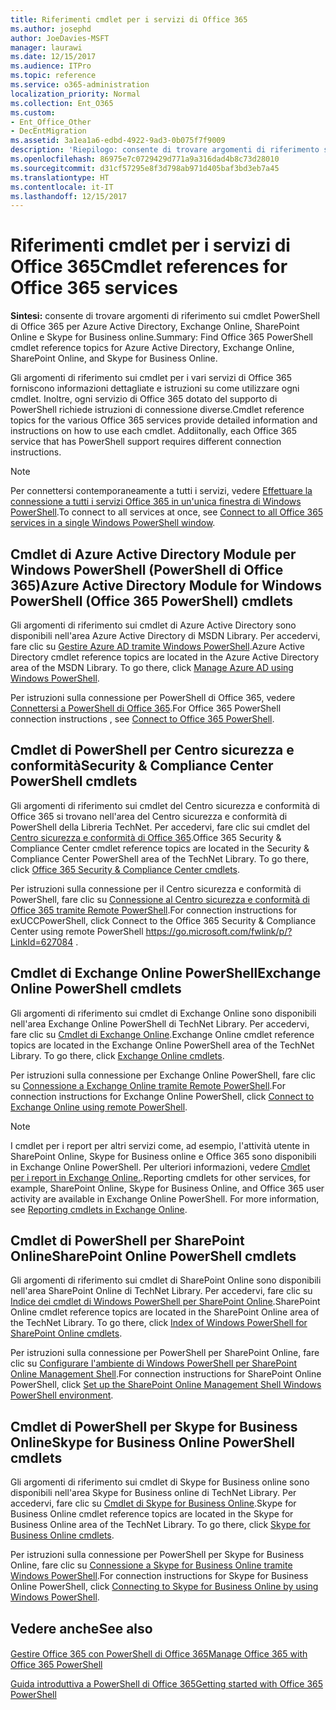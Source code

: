 ```yaml
---
title: Riferimenti cmdlet per i servizi di Office 365
ms.author: josephd
author: JoeDavies-MSFT
manager: laurawi
ms.date: 12/15/2017
ms.audience: ITPro
ms.topic: reference
ms.service: o365-administration
localization_priority: Normal
ms.collection: Ent_O365
ms.custom:
- Ent_Office_Other
- DecEntMigration
ms.assetid: 3a1ea1a6-edbd-4922-9ad3-0b075f7f9009
description: 'Riepilogo: consente di trovare argomenti di riferimento sui cmdlet PowerShell di Office 365 per Azure Active Directory, Exchange Online, SharePoint Online e Skype for Business online.'
ms.openlocfilehash: 86975e7c0729429d771a9a316dad4b8c73d28010
ms.sourcegitcommit: d31cf57295e8f3d798ab971d405baf3bd3eb7a45
ms.translationtype: HT
ms.contentlocale: it-IT
ms.lasthandoff: 12/15/2017
---
```

# <a name="cmdlet-references-for-office-365-services"></a><span data-ttu-id="716e7-103">Riferimenti cmdlet per i servizi di Office 365</span><span class="sxs-lookup"><span data-stu-id="716e7-103">Cmdlet references for Office 365 services</span></span>

 <span data-ttu-id="716e7-104">**Sintesi:** consente di trovare argomenti di riferimento sui cmdlet PowerShell di Office 365 per Azure Active Directory, Exchange Online, SharePoint Online e Skype for Business online.</span><span class="sxs-lookup"><span data-stu-id="716e7-104">Summary: Find Office 365 PowerShell cmdlet reference topics for Azure Active Directory, Exchange Online, SharePoint Online, and Skype for Business Online.</span></span>
  
<span data-ttu-id="716e7-p101">Gli argomenti di riferimento sui cmdlet per i vari servizi di Office 365 forniscono informazioni dettagliate e istruzioni su come utilizzare ogni cmdlet. Inoltre, ogni servizio di Office 365 dotato del supporto di PowerShell richiede istruzioni di connessione diverse.</span><span class="sxs-lookup"><span data-stu-id="716e7-p101">Cmdlet reference topics for the various Office 365 services provide detailed information and instructions on how to use each cmdlet. Addiitonally, each Office 365 service that has PowerShell support requires different connection instructions.</span></span>
  
> [!NOTE]
> <span data-ttu-id="716e7-107">Per connettersi contemporaneamente a tutti i servizi, vedere [Effettuare la connessione a tutti i servizi Office 365 in un'unica finestra di Windows PowerShell](connect-to-all-office-365-services-in-a-single-windows-powershell-window.md).</span><span class="sxs-lookup"><span data-stu-id="716e7-107">To connect to all services at once, see [Connect to all Office 365 services in a single Windows PowerShell window](connect-to-all-office-365-services-in-a-single-windows-powershell-window.md).</span></span> 
  
## <a name="azure-active-directory-module-for-windows-powershell-office-365-powershell-cmdlets"></a><span data-ttu-id="716e7-108">Cmdlet di Azure Active Directory Module per Windows PowerShell (PowerShell di Office 365)</span><span class="sxs-lookup"><span data-stu-id="716e7-108">Azure Active Directory Module for Windows PowerShell (Office 365 PowerShell) cmdlets</span></span>

<span data-ttu-id="716e7-p102">Gli argomenti di riferimento sui cmdlet di Azure Active Directory sono disponibili nell'area Azure Active Directory di MSDN Library. Per accedervi, fare clic su [Gestire Azure AD tramite Windows PowerShell](https://go.microsoft.com/fwlink/p/?LinkId=691475).</span><span class="sxs-lookup"><span data-stu-id="716e7-p102">Azure Active Directory cmdlet reference topics are located in the Azure Active Directory area of the MSDN Library. To go there, click [Manage Azure AD using Windows PowerShell](https://go.microsoft.com/fwlink/p/?LinkId=691475).</span></span>
  
<span data-ttu-id="716e7-111">Per istruzioni sulla connessione per PowerShell di Office 365, vedere [Connettersi a PowerShell di Office 365](connect-to-office-365-powershell.md).</span><span class="sxs-lookup"><span data-stu-id="716e7-111">For Office 365 PowerShell connection instructions , see [Connect to Office 365 PowerShell](connect-to-office-365-powershell.md).</span></span>
  
## <a name="security-amp-compliance-center-powershell-cmdlets"></a><span data-ttu-id="716e7-112">Cmdlet di PowerShell per Centro sicurezza e conformità</span><span class="sxs-lookup"><span data-stu-id="716e7-112">Security &amp; Compliance Center PowerShell cmdlets</span></span>

<span data-ttu-id="716e7-p103">Gli argomenti di riferimento sui cmdlet del Centro sicurezza e conformità di Office 365 si trovano nell'area del Centro sicurezza e conformità di PowerShell della Libreria TechNet. Per accedervi, fare clic sui cmdlet del [Centro sicurezza e conformità di Office 365](https://go.microsoft.com/fwlink/p/?LinkId=627085).</span><span class="sxs-lookup"><span data-stu-id="716e7-p103">Office 365 Security &amp; Compliance Center cmdlet reference topics are located in the Security &amp; Compliance Center PowerShell area of the TechNet Library. To go there, click [Office 365 Security &amp; Compliance Center cmdlets](https://go.microsoft.com/fwlink/p/?LinkId=627085).</span></span>
  
<span data-ttu-id="716e7-115">Per istruzioni sulla connessione per il Centro sicurezza e conformità di PowerShell, fare clic su [Connessione al Centro sicurezza e conformità di Office 365 tramite Remote PowerShell](https://go.microsoft.com/fwlink/p/?LinkId=627084).</span><span class="sxs-lookup"><span data-stu-id="716e7-115">For connection instructions for exUCCPowerShell, click  Connect to the Office 365 Security & Compliance Center using remote PowerShell https://go.microsoft.com/fwlink/p/?LinkId=627084 .</span></span>
  
## <a name="exchange-online-powershell-cmdlets"></a><span data-ttu-id="716e7-116">Cmdlet di Exchange Online PowerShell</span><span class="sxs-lookup"><span data-stu-id="716e7-116">Exchange Online PowerShell cmdlets</span></span>

<span data-ttu-id="716e7-p104">Gli argomenti di riferimento sui cmdlet di Exchange Online sono disponibili nell'area Exchange Online PowerShell di TechNet Library. Per accedervi, fare clic su [Cmdlet di Exchange Online](https://go.microsoft.com/fwlink/p/?LinkID=328213).</span><span class="sxs-lookup"><span data-stu-id="716e7-p104">Exchange Online cmdlet reference topics are located in the Exchange Online PowerShell area of the TechNet Library. To go there, click [Exchange Online cmdlets](https://go.microsoft.com/fwlink/p/?LinkID=328213).</span></span>
  
<span data-ttu-id="716e7-119">Per istruzioni sulla connessione per Exchange Online PowerShell, fare clic su [Connessione a Exchange Online tramite Remote PowerShell](https://go.microsoft.com/fwlink/p/?LinkId=396554).</span><span class="sxs-lookup"><span data-stu-id="716e7-119">For connection instructions for Exchange Online PowerShell, click [Connect to Exchange Online using remote PowerShell](https://go.microsoft.com/fwlink/p/?LinkId=396554).</span></span>
  
> [!NOTE]
> <span data-ttu-id="716e7-p105">I cmdlet per i report per altri servizi come, ad esempio, l'attività utente in SharePoint Online, Skype for Business online e Office 365 sono disponibili in Exchange Online PowerShell. Per ulteriori informazioni, vedere [Cmdlet per i report in Exchange Online.](https://go.microsoft.com/fwlink/p/?LinkId=691595).</span><span class="sxs-lookup"><span data-stu-id="716e7-p105">Reporting cmdlets for other services, for example, SharePoint Online, Skype for Business Online, and Office 365 user activity are available in Exchange Online PowerShell. For more information, see [Reporting cmdlets in Exchange Online](https://go.microsoft.com/fwlink/p/?LinkId=691595).</span></span> 
  
## <a name="sharepoint-online-powershell-cmdlets"></a><span data-ttu-id="716e7-122">Cmdlet di PowerShell per SharePoint Online</span><span class="sxs-lookup"><span data-stu-id="716e7-122">SharePoint Online PowerShell cmdlets</span></span>

<span data-ttu-id="716e7-p106">Gli argomenti di riferimento sui cmdlet di SharePoint Online sono disponibili nell'area SharePoint Online di TechNet Library. Per accedervi, fare clic su [Indice dei cmdlet di Windows PowerShell per SharePoint Online](https://go.microsoft.com/fwlink/p/?LinkId=691476).</span><span class="sxs-lookup"><span data-stu-id="716e7-p106">SharePoint Online cmdlet reference topics are located in the SharePoint Online area of the TechNet Library. To go there, click [Index of Windows PowerShell for SharePoint Online cmdlets](https://go.microsoft.com/fwlink/p/?LinkId=691476).</span></span>
  
<span data-ttu-id="716e7-125">Per istruzioni sulla connessione per PowerShell per SharePoint Online, fare clic su [Configurare l'ambiente di Windows PowerShell per SharePoint Online Management Shell](https://go.microsoft.com/fwlink/p/?LinkId=691603).</span><span class="sxs-lookup"><span data-stu-id="716e7-125">For connection instructions for SharePoint Online PowerShell, click [Set up the SharePoint Online Management Shell Windows PowerShell environment](https://go.microsoft.com/fwlink/p/?LinkId=691603).</span></span>
  
## <a name="skype-for-business-online-powershell-cmdlets"></a><span data-ttu-id="716e7-126">Cmdlet di PowerShell per Skype for Business Online</span><span class="sxs-lookup"><span data-stu-id="716e7-126">Skype for Business Online PowerShell cmdlets</span></span>

<span data-ttu-id="716e7-p107">Gli argomenti di riferimento sui cmdlet di Skype for Business online sono disponibili nell'area Skype for Business online di TechNet Library. Per accedervi, fare clic su [Cmdlet di Skype for Business Online](https://go.microsoft.com/fwlink/p/?LinkId=691474).</span><span class="sxs-lookup"><span data-stu-id="716e7-p107">Skype for Business Online cmdlet reference topics are located in the Skype for Business Online area of the TechNet Library. To go there, click [Skype for Business Online cmdlets](https://go.microsoft.com/fwlink/p/?LinkId=691474).</span></span>
  
<span data-ttu-id="716e7-129">Per istruzioni sulla connessione per PowerShell per Skype for Business Online, fare clic su [Connessione a Skype for Business Online tramite Windows PowerShell](https://go.microsoft.com/fwlink/p/?LinkId=691607).</span><span class="sxs-lookup"><span data-stu-id="716e7-129">For connection instructions for Skype for Business Online PowerShell, click [Connecting to Skype for Business Online by using Windows PowerShell](https://go.microsoft.com/fwlink/p/?LinkId=691607).</span></span>
  
## <a name="see-also"></a><span data-ttu-id="716e7-130">Vedere anche</span><span class="sxs-lookup"><span data-stu-id="716e7-130">See also</span></span>

#### 

[<span data-ttu-id="716e7-131">Gestire Office 365 con PowerShell di Office 365</span><span class="sxs-lookup"><span data-stu-id="716e7-131">Manage Office 365 with Office 365 PowerShell</span></span>](manage-office-365-with-office-365-powershell.md)
  
[<span data-ttu-id="716e7-132">Guida introduttiva a PowerShell di Office 365</span><span class="sxs-lookup"><span data-stu-id="716e7-132">Getting started with Office 365 PowerShell</span></span>](getting-started-with-office-365-powershell.md)


